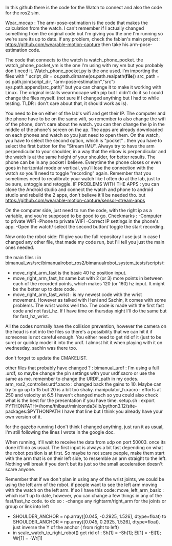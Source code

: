 In this github there is the code for the Watch to connect and also the code for the ros2 sim.

Wear_mocap :
The arm-pose-estimation is the code that makes the calculation from the watch. I can't remember if I actually changed something from the original code but I'm giving you the one I'm running so we're sure its up to date. if any problem, check the fabian's main project : https://github.com/wearable-motion-capture
then take his arm-pose-estimation code. 

The code that connects to the watch is watch_phone_pocket. the watch_phone_pocket_vm is the one I'm using with my vm but you probably don't need it.
Watch_phone_pocket.py is the one used. I'm importing the files with "
script_dir = os.path.dirname(os.path.realpath(__file__))
src_path = os.path.join(script_dir, "arm-pose-estimation","src")
sys.path.append(src_path)"
but you can change it to make it working with Linux. The original installs wearmocape with pip but I didn't do it so I could change the files myself. (not sure if I changed anything but I had to while testing. TLDR : don't care about that, it should work as is).

You need to be on either of the lab's wifi and get their IP. The computer and the phone have to be on the same wifi, so remember to also change the wifi of the phone, don't care about the watch. you can then change the ip in the middle of the phone's screen on the ap. 
The apps are already downloaded on each phones and watch so you just need to open them. 
On the watch, you have to select the second option, which is "pocket" . then you have to select the first button for the "Stream IMU". Always try to have the arm perpendicular to your shoulder, in a way that the elbow is perpendicular and the watch is at the same height of your shoulder, for better results. The phone can be in any pocket I believe.
Everytime the phone closes or even goes in horizontal mode or vertical, you'll lose the connection with the watch so you'll need to toggle "recording" again. Remember that you sometimes need to recalibrate your watch like I often do at the lab, just to be sure, untoggle and retoggle. IF PROBLEMS WITH THE APPS : you can clone the Android studio and connect the watch and phone to android studio and rebuild the 2 apps, don't believe it'll be needed tho. but https://github.com/wearable-motion-capture/sensor-stream-apps

On the computer side, just need to run the code, with the right ip as a variable, and you're supposed to be good to go. 
Checkmarks : 
-Computer to private WIFI
-Phone to private WIFI
-Correct IP settings in the phone's app.
-Open the watch/ select the second button/ toggle the start recording.

Now onto the robot side:
I'll give you the full repository I use just in case I changed any other file, that made my code run, but I'll tell you just the main ones needed. 

the main files :
in bimanual_ws/src/bimanualrobot_ros2/bimanualrobot_system_tests/scripts/:
- move_right_arm_fast is the basic 40 hz position input.
- move_right_arm_fast_hz same but with 2 (or 3) more points in between each of the recorded points, which makes 120 (or 160) hz input. It might be the better up to date code.
- move_right_arm_fast_wrist : is my newest code with the wrist movement. However as talked with Heni and Sachin, it comes with some problems. The wrist works well tho. The code is made with the first fast code and not fast_hz. If I have time on thursday night I'll do the same but for fast_hz_wrist.

All the codes normally have the collision prevention, however the camera on the head is not into the files so there's a possibility that we can hit it if someones is not careful enough. You either need to get rid of it (just to be sure) or quickly model it into the urdf. I almost hit it when playing with it on wednesday, sachin was there too.

don't forget to update the CMAKELIST. 

other files that probably have changed ? :
bimanual_urdf : I'm using a full .urdf, so maybe change the pin settings with your urdf.xacro or use the same as me. remember to change the URDF_path in my codes. 
arm_ros2_controller.urdf.xacro : changed back the gains to 10. Maybe can try to go up to 15 but 20 is a bit too shaky. 
manipulator_h.xacro : efforts at 250 and velocity at 6.5 I haven't changed much so you could also check what is the best for the presentation if you have time.
setup.sh : export PYTHONPATH=/home/thibaut/miniconda3/lib/python3.12/site-packages:$PYTHONPATH I have that line but I think you already have your own version of it.

for the gazebo running I don't think I changed anything, just run it as usual, I'm still following the lines I wrote in the google doc. 

When running, it'll wait to receive the data from udp on port 50003. once its done it'll do as usual. The first input is always a bit fast depending on what the robot position is at first. So maybe to not scare people, make them start with the arm that is on their left side, to ressemble an arm straight to the left. Nothing will break if you don't but its just so the small acceleration doesn't scare anyone. 

Remember that if we don't plan in using any of the wrist joints, we could be using the left arm of the robot. if people want to see the left arm moving with the watch on the left arm. If so I have this code:
move_left_arm_basic : which isn't up to date, however, you can change a few things in any of the fast/fast_hz code. to do so :
-change any rightarm/right_arm for the joints or group or link into left
- SHOULDER_ANCHOR = np.array([0.045, -0.2925, 1.526], dtype=float) to SHOULDER_ANCHOR = np.array([0.045, 0.2925, 1.526], dtype=float). just inverse the Y of the anchor ( from right to left)
- in scale_watch_to_right_robot() get rid of : Sh[1] = -Sh[1]; El[1] = -El[1]; Wr[1] = -Wr[1]  


